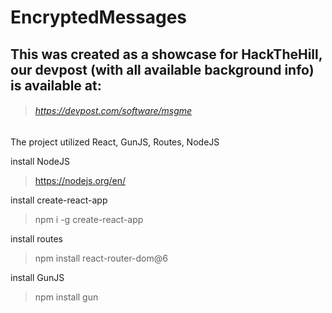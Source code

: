 # EncryptedMessages
## This was created as a showcase for HackTheHill, our devpost (with all available background info) is available at: 
> ###### https://devpost.com/software/msgme

The project utilized React, GunJS, Routes, NodeJS

install NodeJS
> https://nodejs.org/en/

install create-react-app
> npm i -g create-react-app

install routes
> npm install react-router-dom@6

install GunJS
> npm install gun

